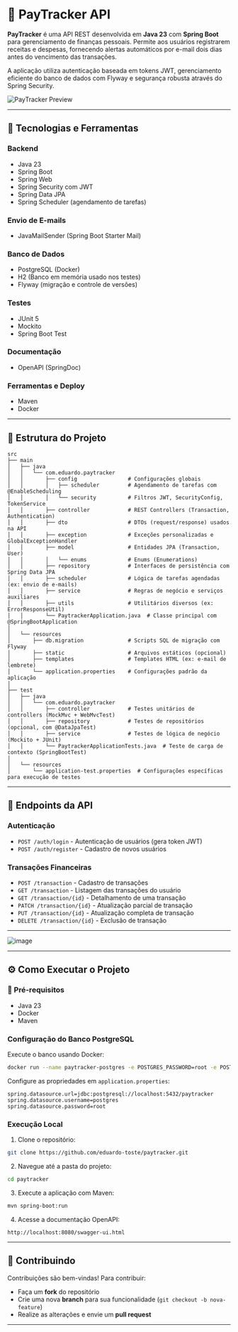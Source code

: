# 💸 PayTracker API

**PayTracker** é uma API REST desenvolvida em **Java 23** com **Spring Boot** para gerenciamento de finanças pessoais. Permite aos usuários registrarem receitas e despesas, fornecendo alertas automáticos por e-mail dois dias antes do vencimento das transações.

A aplicação utiliza autenticação baseada em tokens JWT, gerenciamento eficiente do banco de dados com Flyway e segurança robusta através do Spring Security.

![PayTracker Preview](https://github.com/user-attachments/assets/02dc4fa5-1dc8-4723-8fb8-3d761e8095bd)

---

## 🚀 Tecnologias e Ferramentas

### Backend
- Java 23
- Spring Boot
- Spring Web
- Spring Security com JWT
- Spring Data JPA
- Spring Scheduler (agendamento de tarefas)

### Envio de E-mails
- JavaMailSender (Spring Boot Starter Mail)

### Banco de Dados
- PostgreSQL (Docker)
- H2 (Banco em memória usado nos testes)
- Flyway (migração e controle de versões)

### Testes
- JUnit 5
- Mockito
- Spring Boot Test

### Documentação
- OpenAPI (SpringDoc)

### Ferramentas e Deploy
- Maven
- Docker

---

## 📁 Estrutura do Projeto

```
src
├── main
│   ├── java
│   │   └── com.eduardo.paytracker
│   │       ├── config                # Configurações globais
│   │       │   ├── scheduler         # Agendamento de tarefas com @EnableScheduling
│   │       │   └── security          # Filtros JWT, SecurityConfig, TokenService
│   │       ├── controller            # REST Controllers (Transaction, Authentication)
│   │       ├── dto                   # DTOs (request/response) usados na API
│   │       ├── exception             # Exceções personalizadas e GlobalExceptionHandler
│   │       ├── model                 # Entidades JPA (Transaction, User)
│   │       │   └── enums             # Enums (Enumerations)
│   │       ├── repository            # Interfaces de persistência com Spring Data JPA
│   │       ├── scheduler             # Lógica de tarefas agendadas (ex: envio de e-mails)
│   │       ├── service               # Regras de negócio e serviços auxiliares
│   │       ├── utils                 # Utilitários diversos (ex: ErrorResponseUtil)
│   │       └── PaytrackerApplication.java  # Classe principal com @SpringBootApplication
│
│   └── resources
│       ├── db.migration              # Scripts SQL de migração com Flyway
│       ├── static                    # Arquivos estáticos (opcional)
│       ├── templates                 # Templates HTML (ex: e-mail de lembrete)
│       └── application.properties    # Configurações padrão da aplicação
│
├── test
│   ├── java
│   │   └── com.eduardo.paytracker
│   │       ├── controller            # Testes unitários de controllers (MockMvc + WebMvcTest)
│   │       ├── repository            # Testes de repositórios (opcional, com @DataJpaTest)
│   │       ├── service               # Testes de lógica de negócio (Mockito + JUnit)
│   │       └── PaytrackerApplicationTests.java  # Teste de carga de contexto (SpringBootTest)
│
│   └── resources
│       └── application-test.properties  # Configurações específicas para execução de testes

```

---

## 📌 Endpoints da API

### Autenticação
- `POST /auth/login` - Autenticação de usuários (gera token JWT)
- `POST /auth/register` - Cadastro de novos usuários

### Transações Financeiras
- `POST /transaction` - Cadastro de transações
- `GET /transaction` - Listagem das transações do usuário
- `GET /transaction/{id}` - Detalhamento de uma transação
- `PATCH /transaction/{id}` - Atualização parcial de transação
- `PUT /transaction/{id}` - Atualização completa de transação
- `DELETE /transaction/{id}` - Exclusão de transação

---

![image](https://github.com/user-attachments/assets/e9a67f60-9cf4-4236-a954-3895bde16086)

---

## ⚙️ Como Executar o Projeto

### 🔧 Pré-requisitos
- Java 23
- Docker
- Maven

### Configuração do Banco PostgreSQL

Execute o banco usando Docker:
```bash
docker run --name paytracker-postgres -e POSTGRES_PASSWORD=root -e POSTGRES_DB=paytracker -p 5432:5432 -d postgres:latest
```

Configure as propriedades em `application.properties`:
```properties
spring.datasource.url=jdbc:postgresql://localhost:5432/paytracker
spring.datasource.username=postgres
spring.datasource.password=root
```

### Execução Local
1. Clone o repositório:
```sh
git clone https://github.com/eduardo-toste/paytracker.git
```

2. Navegue até a pasta do projeto:
```sh
cd paytracker
```

3. Execute a aplicação com Maven:
```sh
mvn spring-boot:run
```

4. Acesse a documentação OpenAPI:
```url
http://localhost:8080/swagger-ui.html
```

---

## 🤝 Contribuindo

Contribuições são bem-vindas! Para contribuir:
- Faça um **fork** do repositório
- Crie uma nova **branch** para sua funcionalidade (`git checkout -b nova-feature`)
- Realize as alterações e envie um **pull request**

---
